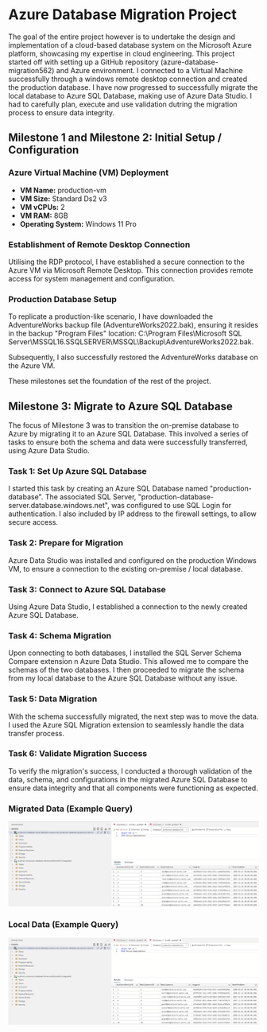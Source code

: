 # Azure Database Migration Project

The goal of the entire project however is to undertake the design and implementation of a cloud-based database system on the Microsoft Azure platform, showcasing my expertise in cloud engineering. This project started off with setting up a GitHub repository (azure-database-migration562) and Azure environment. I connected to a Virtual Machine successfully through a windows remote desktop connection and created the production database. I have now progressed to successfully migrate the local database to Azure SQL Database, making use of Azure Data Studio. I had to carefully plan, execute and use validation dutring the migration process to ensure data integrity.

## Milestone 1 and Milestone 2: Initial Setup / Configuration

### Azure Virtual Machine (VM) Deployment

- **VM Name:** production-vm
- **VM Size:** Standard Ds2 v3
- **VM vCPUs:** 2
- **VM RAM:** 8GB
- **Operating System:** Windows 11 Pro

### Establishment of Remote Desktop Connection

Utilising the RDP protocol, I have established a secure connection to the Azure VM via Microsoft Remote Desktop. This connection provides remote access for system management and configuration.

### Production Database Setup

To replicate a production-like scenario, I have downloaded the AdventureWorks backup file (AdventureWorks2022.bak), ensuring it resides in the backup "Program Files" location: C:\Program Files\Microsoft SQL Server\MSSQL16.SSQLSERVER\MSSQL\Backup\AdventureWorks2022.bak. 

Subsequently, I also successfully restored the AdventureWorks database on the Azure VM.

These milestones set the foundation of the rest of the project.

## Milestone 3: Migrate to Azure SQL Database

The focus of Milestone 3 was to transition the on-premise database to Azure by migrating it to an Azure SQL Database. This involved a series of tasks to ensure both the schema and data were successfully transferred, using Azure Data Studio.

### Task 1: Set Up Azure SQL Database

I started this task by creating an Azure SQL Database named "production-database". The associated SQL Server, "production-database-server.database.windows.net", was configured to use SQL Login for authentication. I also included by IP address to the firewall settings, to allow secure access.

### Task 2: Prepare for Migration

Azure Data Studio was installed and configured on the production Windows VM, to ensure a  connection to the existing on-premise / local database.

### Task 3: Connect to Azure SQL Database

Using Azure Data Studio, I established a connection to the newly created Azure SQL Database.

### Task 4: Schema Migration

Upon connecting to both databases, I installed the SQL Server Schema Compare extension n Azure Data Studio. This  allowed me to compare the schemas of the two databases. I then proceeded to migrate the schema from my local database to the Azure SQL Database without any issue.

### Task 5: Data Migration

With the schema successfully migrated, the next step was to move the data. I used the Azure SQL Migration extension to seamlessly handle the data transfer process. 

### Task 6: Validate Migration Success

To verify the migration's success, I conducted a thorough validation of the data, schema, and configurations in the migrated Azure SQL Database to ensure data integrity and that all components were functioning as expected.

### Migrated Data (Example Query)

![Migrated Data](screenshots/migrated_production_database_sample_query_screenshot.png)

### Local Data (Example Query)

![Local Data](screenshots/local_database_sample_query_screenshot.png)